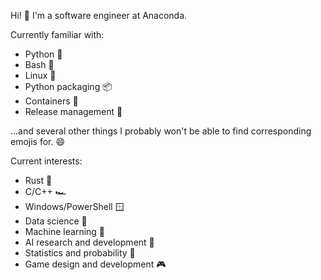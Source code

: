 Hi! 👋 I'm a software engineer at Anaconda.

Currently familiar with:
- Python 🐍
- Bash 🐚
- Linux 🐧
- Python packaging 📦
- Containers 🐋
- Release management 🚢

...and several other things I probably won't be able to find corresponding emojis for. 😄

Current interests:
- Rust 🦀
- C/C++ 🏎
- Windows/PowerShell 🪟
- Data science 🧪
- Machine learning 🧠
- AI research and development 🤖
- Statistics and probability 🎲
- Game design and development 🎮
